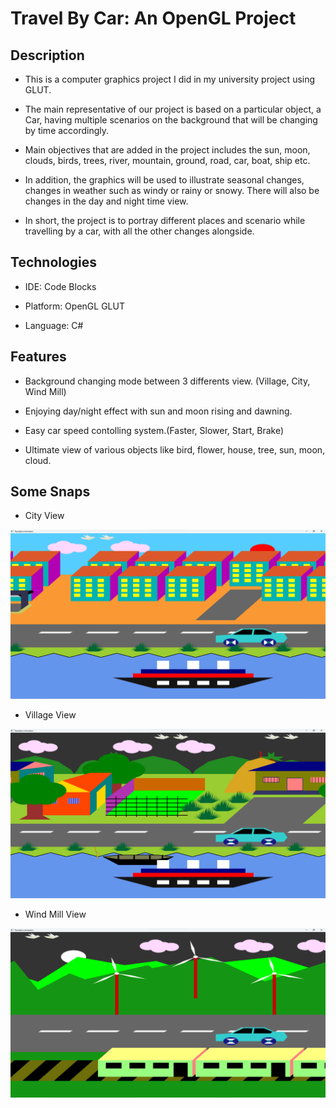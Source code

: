 # Travel By Car: An OpenGL Project

## Description

- This is a computer graphics project I did in my university project using GLUT.  

- The main representative of our project is based on a particular object, a Car, having multiple scenarios on the background that will be changing by time accordingly.  

- Main objectives that are added in the project includes the sun, moon, clouds, birds, trees, river, mountain, ground, road, car, boat, ship etc.  

- In addition, the graphics will be used to illustrate seasonal changes, changes in weather such as windy or rainy or snowy. There will also be changes in the day and night time view.  

- In short, the project is to portray different places and scenario while travelling by a car, with all the other changes alongside.

## Technologies

- IDE: Code Blocks

- Platform: OpenGL GLUT

- Language: C# 

## Features

- Background changing mode between 3 differents view. (Village, City, Wind Mill)

- Enjoying day/night effect with sun and moon rising and dawning.

- Easy car speed contolling system.(Faster, Slower, Start, Brake) 

- Ultimate view of various objects like bird, flower, house, tree, sun, moon, cloud.

## Some Snaps

- City View

![City View.png](Snaps/City%20View.png)

- Village View

![Village View.png](Snaps/Village%20View.png)

- Wind Mill View

![Windmill View.png](Snaps/Windmill%20View.png)


